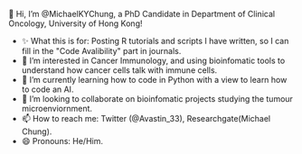 👋 Hi, I’m @MichaelKYChung, a PhD Candidate in Department of Clinical Oncology, University of Hong Kong!
- ✨ What this is for: Posting R tutorials and scripts I have written, so I can fill in the "Code Avalibility" part in journals.
- 👀 I’m interested in Cancer Immunology, and using bioinfomatic tools to understand how cancer cells talk with immune cells. 
- 🌱 I’m currently learning how to code in Python with a view to learn how to code an AI. 
- 💞️ I’m looking to collaborate on bioinfomatic projects studying the tumour microenviornment. 
- 📫 How to reach me: Twitter (@Avastin_33), Researchgate(Michael Chung).
- 😄 Pronouns: He/Him.

<!---
MichaelKYChung/MichaelKYChung is a ✨ special ✨ repository because its `README.md` (this file) appears on your GitHub profile.
You can click the Preview link to take a look at your changes.
--->
